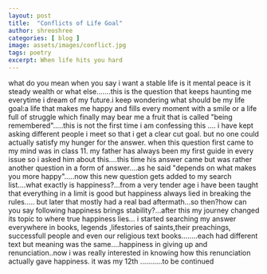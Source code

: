 ```yaml
---
layout: post
title:  "Conflicts of Life Goal"
author: shreoshree
categories: [ blog ]
image: assets/images/conflict.jpg
tags: poetry
excerpt: When life hits you hard
---
```

what do you mean when you say i want a stable life is it mental peace is it steady wealth or what else.......this is the question that keeps haunting me everytime i dream of my future.i keep wondering what should be my life goal:a life that makes me happy and fills every moment with a smile or a life full of struggle which finally may bear me a fruit that is called "being remembered".....this is not the first time i am confessing this ....   i have kept asking different people i meet  so that i get a clear cut goal. but no one could actually satisfy my hunger for the answer.
        when this question first came to my mind was in class 11. my father has always been my first guide in every issue so i asked him about this....this time his answer came but was rather another question in a form of answer....as he said "depends on what makes you more happy".....now this new question gets added to my search list....what exactly is happiness?...from a very tender age i have been taught that everything in a limit is good but happiness always lied in breaking the rules..... but later that mostly had a real bad aftermath...so then?how can you say following happiness brings stability?...after this my journey changed its topic to where true happiness lies...
   i started searching my answer everywhere in books, legends ,lifestories of saints,their preachings, successfull people and even our religious text books........each had different text but meaning was the same....happiness in giving up and renunciation..now i was really interested in knowing how this renunciation actually gave happiness. it was my 12th ...........to be continued



<!-- ![image](/assets/images/giving-up/bulb.jpg "Giving Up") -->
